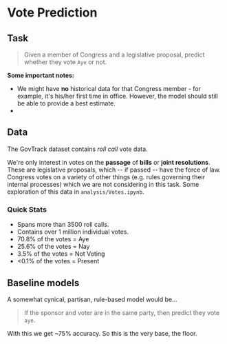 # Vote Prediction

## Task

> Given a member of Congress and a legislative proposal, predict whether they vote `Aye` or not.

**Some important notes:**

* We might have **no** historical data for that Congress member - for example, it's his/her first time in office. However, the model should still be able to provide a best estimate. 
* 

## Data

The GovTrack dataset contains *roll call* vote data.

We're only interest in votes on the **passage** of **bills** or **joint resolutions**. These are legislative proposals, which -- if passed -- have the force of law. Congress votes on a variety of other things (e.g. rules governing their internal processes) which we are not considering in this task.
Some exploration of this data in `analysis/Votes.ipynb`.

### Quick Stats ###

* Spans more than 3500 roll calls.
* Contains over 1 million individual votes.
* 70.8% of the votes = Aye
* 25.6% of the votes = Nay
* 3.5% of the votes = Not Voting
* <0.1% of the votes = Present


## Baseline models

A somewhat cynical, partisan, rule-based model would be...

> If the sponsor and voter are in the same party, then predict they vote `aye`.

With this we get ~75% accuracy. So this is the very base, the floor.
